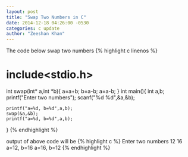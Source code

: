 ```yaml
---
layout: post
title: "Swap Two Numbers in C"
date: 2014-12-18 04:26:00 -0530
categories: c update
author: "Zeeshan Khan"
---
```


The code below swap two numbers
{% highlight c linenos %}
# include<stdio.h>
int swap(int* a,int *b){
  a=a+b;
  b=a-b;
  a=a-b;
}
int main(){
    int a,b;
    printf("Enter two numbers");
    scanf("%d %d",&a,&b);
    
    printf("a=%d, b=%d",a,b);
    swap(&a,&b);
    printf("a=%d, b=%d",a,b);
}
{% endhighlight %}

output of above code will be 
{% highlight c %}
Enter two numbers
12 16
a=12, b=16
a=16, b=12
{% endhighlight %}
